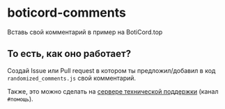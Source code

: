 # boticord-comments
Вставь свой комментарий в пример на BotiCord.top

## То есть, как оно работает?
Создай Issue или Pull request в котором ты предложил/добавил в код `randomized_comments.js` свой комментарий.

Также, это можно сделать на [сервере технической поддержки](https://boticord.top/discord) (канал `#помощь`).
